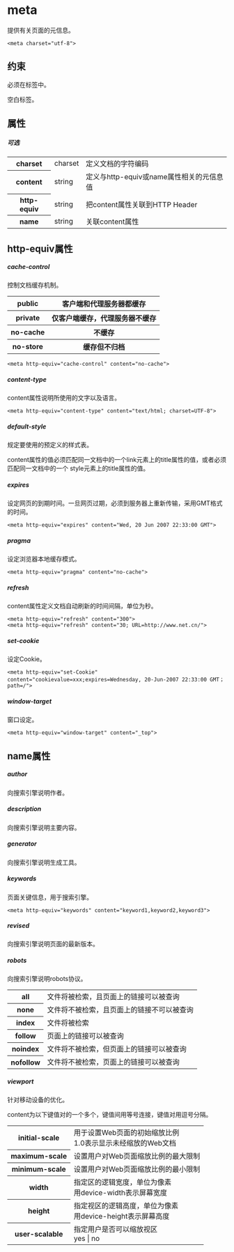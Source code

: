 # meta

提供有关页面的元信息。

```
<meta charset="utf-8">
```

## 约束

必须在<head>标签中。

空白标签。

## 属性

##### 可选

<table>
<tr>
    <th>charset</th>
    <td>charset</td>
    <td>定义文档的字符编码</td>
</tr>
<tr>
    <th>content</th>
    <td>string</td>
    <td>定义与http-equiv或name属性相关的元信息值</td>
</tr>
<tr>
    <th>http-equiv</th>
    <td>string</td>
    <td>把content属性关联到HTTP Header</td>
</tr>
<tr>
    <th>name</th>
    <td>string</td>
    <td>关联content属性</td>
</tr>
</table>

## http-equiv属性

##### cache-control

控制文档缓存机制。

<table>
<tr>
    <th>public</th>
    <th>客户端和代理服务器都缓存</th>
</tr>
<tr>
    <th>private</th>
    <th>仅客户端缓存，代理服务器不缓存</th>
</tr>
<tr>
    <th>no-cache</th>
    <th>不缓存</th>
</tr>
<tr>
    <th>no-store</th>
    <th>缓存但不归档</th>
</tr>
</table>

```
<meta http-equiv="cache-control" content="no-cache">
```

##### content-type

content属性说明所使用的文字以及语言。

```
<meta http-equiv="content-type" content="text/html; charset=UTF-8">
```

##### default-style

规定要使用的预定义的样式表。

content属性的值必须匹配同一文档中的一个link元素上的title属性的值，或者必须匹配同一文档中的一个 style元素上的title属性的值。

##### expires

设定网页的到期时间。一旦网页过期，必须到服务器上重新传输，采用GMT格式的时间。

```
<meta http-equiv="expires" content="Wed, 20 Jun 2007 22:33:00 GMT"> 
```

##### pragma

设定浏览器本地缓存模式。

```
<meta http-equiv="pragma" content="no-cache">
```

##### refresh

content属性定义文档自动刷新的时间间隔，单位为秒。

```
<meta http-equiv="refresh" content="300">
<meta http-equiv="refresh" content="30; URL=http://www.net.cn/">
```

##### set-cookie

设定Cookie。

```
<meta http-equiv="set-Cookie" content="cookievalue=xxx;expires=Wednesday, 20-Jun-2007 22:33:00 GMT； path=/">
```

##### window-target

窗口设定。

```
<meta http-equiv="window-target" content="_top">
```

## name属性

##### author

向搜索引擎说明作者。

##### description

向搜索引擎说明主要内容。

##### generator

向搜索引擎说明生成工具。

##### keywords

页面关键信息，用于搜索引擎。

```
<meta http-equiv="keywords" content="keyword1,keyword2,keyword3">
```

##### revised

向搜索引擎说明页面的最新版本。

##### robots

向搜索引擎说明robots协议。

<table>
<tr>
    <th>all</th>
    <td>文件将被检索，且页面上的链接可以被查询</td>
</tr>
<tr>
    <th>none</th>
    <td>文件将不被检索，且页面上的链接不可以被查询</td>
</tr>
<tr>
    <th>index</th>
    <td>文件将被检索</td>
</tr>
<tr>
    <th>follow</th>
    <td>页面上的链接可以被查询</td>
</tr>
<tr>
    <th>noindex</th>
    <td>文件将不被检索，但页面上的链接可以被查询</td>
</tr>
<tr>
    <th>nofollow</th>
    <td>文件将不被检索，页面上的链接可以被查询</td>
</tr>
</table>
	
##### viewport

针对移动设备的优化。

content为以下键值对的一个多个，键值间用等号连接，键值对用逗号分隔。

<table>
	<tr>
		<th>initial-scale</th>
		<td>用于设置Web页面的初始缩放比例
		<br/>1.0表示显示未经缩放的Web文档</td>
	</tr>
	<tr>
		<th>maximum-scale</th>
		<td>设置用户对Web页面缩放比例的最大限制</td>
	</tr>
	<tr>
		<th>minimum-scale</th>
		<td>设置用户对Web页面缩放比例的最小限制</td>
	</tr>
	<tr>
		<th>width</th>
		<td>指定区的逻辑宽度，单位为像素
		<br/>用device-width表示屏幕宽度</td>
	</tr>
	<tr>
		<th>height</th>
		<td>指定视区的逻辑高度，单位为像素
		<br/>用device-height表示屏幕高度</td>
	</tr>
	<tr>
		<th>user-scalable</th>
		<td>指定用户是否可以缩放视区
		<br/>yes | no</td>
	</tr>
</table>